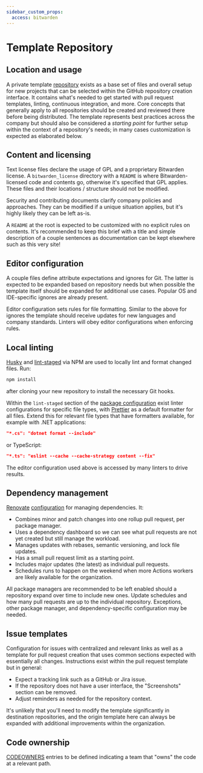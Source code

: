 ```yaml
---
sidebar_custom_props:
  access: bitwarden
---
```


# Template Repository

## Location and usage

A private template [repository](https://github.com/bitwarden/template) exists as a base set of files
and overall setup for new projects that can be selected within the GitHub repository creation
interface. It contains what's needed to get started with pull request templates, linting, continuous
integration, and more. Core concepts that generally apply to all repositories should be created and
reviewed there before being distributed. The template represents best practices across the company
but should also be considered a _starting point_ for further setup within the context of a
repository's needs; in many cases customization is expected as elaborated below.

## Content and licensing

Text license files declare the usage of GPL and a proprietary Bitwarden license. A
`bitwarden_license` directory with a `README` is where Bitwarden-licensed code and contents go,
otherwise it's specified that GPL applies. These files and their locations / structure should not be
modified.

Security and contributing documents clarify company policies and approaches. They can be modified if
a unique situation applies, but it's highly likely they can be left as-is.

A `README` at the root is expected to be customized with no explicit rules on contents. It's
recommended to keep this brief with a title and simple description of a couple sentences as
documentation can be kept elsewhere such as this very site!

## Editor configuration

A couple files define attribute expectations and ignores for Git. The latter is expected to be
expanded based on repository needs but when possible the template itself should be expanded for
additional use cases. Popular OS and IDE-specific ignores are already present.

Editor configuration sets rules for file formatting. Similar to the above for ignores the template
should receive updates for new languages and company standards. Linters will obey editor
configurations when enforcing rules.

## Local linting

[Husky](https://github.com/typicode/husky) and [lint-staged](https://github.com/okonet/lint-staged)
via NPM are used to locally lint and format changed files. Run:

```bash
npm install
```

after cloning your new repository to install the necessary Git hooks.

Within the `lint-staged` section of the
[package configuration](https://github.com/bitwarden/template/blob/main/package.json) exist linter
configurations for specific file types, with [Prettier](https://github.com/prettier/prettier) as a
default formatter for all files. Extend this for relevant file types that have formatters available,
for example with .NET applications:

```json
"*.cs": "dotnet format --include"
```

or TypeScript:

```json
"*.ts": "eslint --cache --cache-strategy content --fix"
```

The editor configuration used above is accessed by many linters to drive results.

## Dependency management

[Renovate](https://github.com/renovatebot/renovate)
[configuration](https://github.com/bitwarden/template/blob/main/.github/renovate.json) for managing
dependencies. It:

- Combines minor and patch changes into one rollup pull request, per package manager.
- Uses a dependency dashboard so we can see what pull requests are not yet created but still manage
  the workload.
- Manages updates with rebases, semantic versioning, and lock file updates.
- Has a small pull request limit as a starting point.
- Includes major updates (the latest) as individual pull requests.
- Schedules runs to happen on the weekend when more Actions workers are likely available for the
  organization.

All package managers are recommended to be left enabled should a repository expand over time to
include new ones. Update schedules and how many pull requests are up to the individual repository.
Exceptions, other package manager, and dependency-specific configuration may be needed.

## Issue templates

Configuration for issues with centralized and relevant links as well as a template for pull request
creation that uses common sections expected with essentially all changes. Instructions exist within
the pull request template but in general:

- Expect a tracking link such as a GitHub or Jira issue.
- If the repository does not have a user interface, the "Screenshots" section can be removed.
- Adjust reminders as needed for the repository context.

It's unlikely that you'll need to modify the template significantly in destination repositories, and
the origin template here can always be expanded with additional improvements within the
organization.

## Code ownership

[CODEOWNERS](https://github.com/bitwarden/template/blob/main/.github/CODEOWNERS) entries to be
defined indicating a team that "owns" the code at a relevant path.

